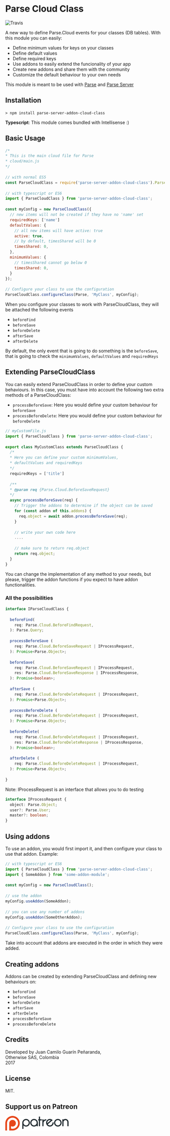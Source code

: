 # Parse Cloud Class

![Travis](https://travis-ci.org/owsas/parse-cloud-class.svg?branch=master)

A new way to define Parse.Cloud events for your classes (DB tables). With this module you can easily:

* Define minimum values for keys on your classes
* Define default values
* Define required keys
* Use addons to easily extend the funcionality of your app
* Create new addons and share them with the community
* Customize the default behaviour to your own needs

This module is meant to be used with [Parse](http://docs.parseplatform.org/) and [Parse Server](https://github.com/parse-community/parse-server)

## Installation
`> npm install parse-server-addon-cloud-class`

__Typescript__: This module comes bundled with Intellisense :)

## Basic Usage
```js
/*
* This is the main cloud file for Parse
* cloud/main.js
*/

// with normal ES5
const ParseCloudClass = require('parse-server-addon-cloud-class').ParseCloudClass;

// with typescript or ES6
import { ParseCloudClass } from 'parse-server-addon-cloud-class';

const myConfig = new ParseCloudClass({
  // new items will not be created if they have no 'name' set
  requiredKeys: ['name']
  defaultValues: {
    // all new items will have active: true
    active: true,
    // by default, timesShared will be 0
    timesShared: 0,
  },
  minimumValues: {
    // timesShared cannot go below 0
    timesShared: 0,
  }
});

// Configure your class to use the configuration
ParseCloudClass.configureClass(Parse, 'MyClass', myConfig);
```

When you configure your classes to work with ParseCloudClass, they will be attached the following events
* `beforeFind` 
* `beforeSave`
* `beforeDelete`
* `afterSave`
* `afterDelete`

By default, the only event that is going to do something is the `beforeSave`, that is going to check the `minimumValues`, `defaultValues` and `requiredKeys`

## Extending ParseCloudClass

You can easily extend ParseCloudClass in order to define your custom behaviours. In this case, you must have into account the following two extra methods of a ParseCloudClass:
* `processBeforeSave`: Here you would define your custom behaviour for `beforeSave`
* `processBeforeDelete`: Here you would define your custom behaviour for `beforeDelete`

```js
// myCustomFile.js
import { ParseCloudClass } from 'parse-server-addon-cloud-class';

export class MyCustomClass extends ParseCloudClass {
  /*
  * Here you can define your custom minimumValues, 
  * defaultValues and requiredKeys
  */
  requiredKeys = ['title']

  /**
  * @param req {Parse.Cloud.BeforeSaveRequest}
  */
  async processBeforeSave(req) {
    // Trigger the addons to determine if the object can be saved
    for (const addon of this.addons) {
      req.object = await addon.processBeforeSave(req);          
    }

    // write your own code here
    ....

    // make sure to return req.object
    return req.object;
  }
}
```

You can change the implementation of any method to your needs, but please, trigger the addon functions if you expect to have addon functionalities.

### All the possibilities

```ts
interface IParseCloudClass {

  beforeFind(
    req: Parse.Cloud.BeforeFindRequest,
  ): Parse.Query;

  processBeforeSave (
    req: Parse.Cloud.BeforeSaveRequest | IProcessRequest,
  ): Promise<Parse.Object>;

  beforeSave(
    req: Parse.Cloud.BeforeSaveRequest | IProcessRequest,
    res: Parse.Cloud.BeforeSaveResponse | IProcessResponse,
  ): Promise<boolean>;

  afterSave (
    req: Parse.Cloud.BeforeDeleteRequest | IProcessRequest,
  ): Promise<Parse.Object>;

  processBeforeDelete (
    req: Parse.Cloud.BeforeDeleteRequest | IProcessRequest,
  ): Promise<Parse.Object>;

  beforeDelete(
    req: Parse.Cloud.BeforeDeleteRequest | IProcessRequest,
    res: Parse.Cloud.BeforeDeleteResponse | IProcessResponse,
  ): Promise<boolean>;

  afterDelete (
    req: Parse.Cloud.BeforeDeleteRequest | IProcessRequest,
  ): Promise<Parse.Object>;

}
```

Note: IProcessRequest is an interface that allows you to do testing

```ts
interface IProcessRequest {
  object: Parse.Object;
  user?: Parse.User;
  master?: boolean;
}
```


## Using addons

To use an addon, you would first import it, and then configure your class
to use that addon. Example:

```js
// with typescript or ES6
import { ParseCloudClass } from 'parse-server-addon-cloud-class';
import { SomeAddon } from 'some-addon-module';

const myConfig = new ParseCloudClass();

// use the addon
myConfig.useAddon(SomeAddon);

// you can use any number of addons
myConfig.useAddon(SomeOtherAddon);

// Configure your class to use the configuration
ParseCloudClass.configureClass(Parse, 'MyClass', myConfig);
```

Take into account that addons are executed in the order in which they were added.

## Creating addons

Addons can be created by extending ParseCloudClass and defining new behaviours on:
* `beforeFind` 
* `beforeSave`
* `beforeDelete`
* `afterSave`
* `afterDelete`
* `processBeforeSave`
* `processBeforeDelete`


## Credits

Developed by Juan Camilo Guarín Peñaranda,  
Otherwise SAS, Colombia  
2017

## License 

MIT.

## Support us on Patreon
[![patreon](./repo/patreon.png)](https://patreon.com/owsas)
